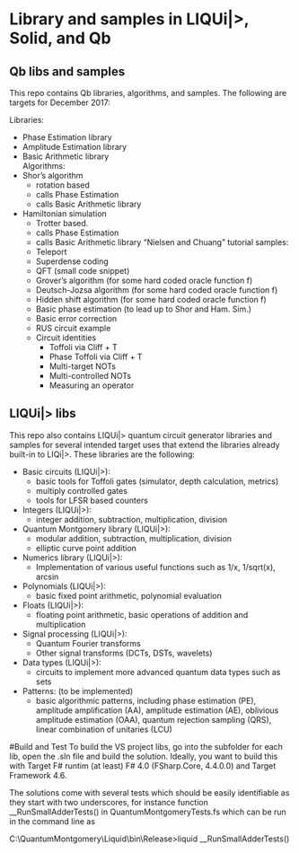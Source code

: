 Library and samples in LIQUi|>, Solid, and Qb
=============================================

Qb libs and samples
-------------------

This repo contains Qb libraries, algorithms, and samples. The following are targets for December 2017: 

Libraries:
- Phase Estimation library
- Amplitude Estimation library
- Basic Arithmetic library  
Algorithms:
- Shor’s algorithm
  - rotation based
  - calls Phase Estimation
  - calls Basic Arithmetic library
- Hamiltonian simulation
  - Trotter based.  
  - calls Phase Estimation 
  - calls Basic Arithmetic library
“Nielsen and Chuang” tutorial samples:
  - Teleport
  - Superdense coding
  - QFT (small code snippet)
  - Grover’s algorithm (for some hard coded oracle function f)
  - Deutsch-Jozsa algorithm (for some hard coded oracle function f)
  - Hidden shift algorithm (for some hard coded oracle function f)
  - Basic phase estimation (to lead up to Shor and Ham. Sim.)
  - Basic error correction
  - RUS circuit example
  - Circuit identities
    - Toffoli via Cliff + T
    - Phase Toffoli via Cliff + T
    - Multi-target NOTs
    - Multi-controlled NOTs
    - Measuring an operator 
              
LIQUi|> libs  
------------

This repo also contains LIQUi|> quantum circuit generator libraries and samples for several intended target uses that 
extend the libraries already built-in to LIQi|>. These libraries are the following:
- Basic circuits (LIQUi|>): 
  - basic tools for Toffoli gates (simulator, depth calculation, metrics)
  - multiply controlled gates
  - tools for LFSR based counters
- Integers (LIQUi|>): 
  - integer addition, subtraction, multiplication, division
- Quantum Montgomery library (LIQUi|>): 
  - modular addition, subtraction, multiplication, division
  - elliptic curve point addition
- Numerics library (LIQUi|>): 
  - Implementation of various useful functions such as 1/x, 1/sqrt(x), arcsin
- Polynomials (LIQUi|>): 
  - basic fixed point arithmetic, polynomial evaluation
- Floats (LIQUi|>):  
  - floating point arithmetic, basic operations of addition and multiplication
- Signal processing (LIQUi|>): 
  - Quantum Fourier transforms
  - Other signal transforms (DCTs, DSTs, wavelets)
- Data types (LIQUi|>): 
  - circuits to implement more advanced quantum data types such as sets
- Patterns: (to be implemented)
  - basic algorithmic patterns, including phase estimation (PE), amplitude amplification (AA), amplitude estimation (AE),
    oblivious amplitude estimation (OAA), quantum rejection sampling (QRS), linear combination of unitaries (LCU)

#Build and Test
To build the VS project libs, go into the subfolder for each lib, open the .sln file and build the solution. Ideally, you want to build this with Target F# runtim (at least) F# 4.0 (FSharp.Core, 4.4.0.0) and Target Framework 4.6. 

The solutions come with several tests which should be easily identifiable as they start with two underscores, for instance function __RunSmallAdderTests() in QuantumMontgomeryTests.fs which can be run in the command line as

C:\QuantumMontgomery\Liquid\bin\Release>liquid __RunSmallAdderTests()

